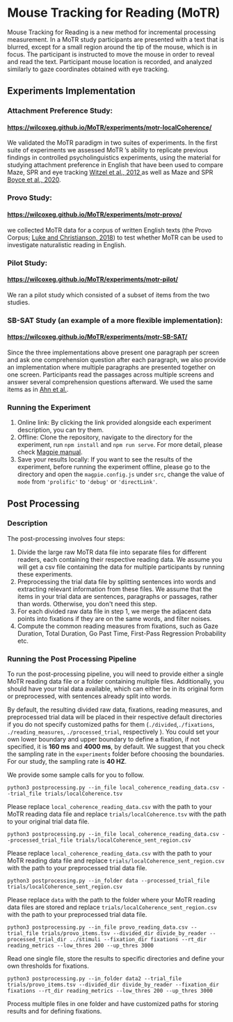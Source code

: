 # Mouse Tracking for Reading (MoTR)

Mouse Tracking for Reading is a new method for incremental processing measurement. In a MoTR study participants are presented with a text that is blurred, except for a small region around the tip of the mouse, which is in focus. The participant is instructed to move the mouse in order to reveal and read the text. Participant mouse location is recorded, and analyzed similarly to gaze coordinates obtained with eye tracking.

## Experiments Implementation

### Attachment Preference Study:
#### https://wilcoxeg.github.io/MoTR/experiments/motr-localCoherence/

We validated the MoTR paradigm in two suites of experiments. 
In the first suite of experiments we assessed MoTR ’s ability to replicate previous findings in controlled psycholinguistics experiments, using the material for studying attachment preference in English that have been used to compare Maze, SPR and eye tracking [Witzel et al., 2012 ](https://www.infona.pl/resource/bwmeta1.element.springer-a0eade60-6d60-3340-ac43-051227e7c69a) as well as  Maze and SPR [Boyce et al., 2020](https://www.sciencedirect.com/science/article/pii/S0749596X19301147).

### Provo Study:
#### https://wilcoxeg.github.io/MoTR/experiments/motr-provo/

we collected MoTR data for a corpus of written English texts (the Provo Corpus; [Luke and Christianson, 2018](https://link.springer.com/article/10.3758/s13428-017-0908-4)) to test whether MoTR can be used to investigate naturalistic reading in
English.

### Pilot Study:
#### https://wilcoxeg.github.io/MoTR/experiments/motr-pilot/

We ran a pilot study which consisted of a subset of items from the two studies. 

### SB-SAT Study (an example of a more flexible implementation):
#### https://wilcoxeg.github.io/MoTR/experiments/motr-SB-SAT/

Since the three implementations above present one paragraph per screen and ask one comprehension question after each paragraph, we also provide an implementation where multiple paragraphs are presented together on one screen. Participants read the passages across multiple screens and answer several comprehension questions afterward. We used the same items as in [Ahn et al.](https://dl.acm.org/doi/10.1145/3379156.3391335).

### Running the Experiment
1. Online link: By clicking the link provided alongside each experiment description, you can try them. 
2. Offline: Clone the repository, navigate to the directory for the experiment, run `npm install` and `npm run serve`. For more detail, please check [Magpie manual](https://magpie-experiments.org/00_getting_started/01_installation/#creating-a-project).
3. Save your results locally: If you want to see the results of the experiment, before running the experiment offline, please go to the directory and open the `magpie.config.js` under `src`, change the value of `mode` from `'prolific'` to `'debug'` or `'directLink'`.

## Post Processing

### Description
The post-processing involves four steps:
1. Divide the large raw MoTR data file into separate files for different readers, each containing their respective reading data. We assume you will get a csv file containing the data for multiple participants by running these experiments. 
2. Preprocessing the trial data file by splitting sentences into words and extracting relevant information from these files. We assume that the items in your trial data are sentences, paragraphs or passages, rather than words. Otherwise, you don't need this step.
3. For each divided raw data file in step 1, we merge the adjacent data points into fixations if they are on the same words, and filter noises.
4. Compute the common reading measures from fixations, such as Gaze Duration, Total Duration, Go Past Time, First-Pass Regression Probability etc.

### Running the Post Processing Pipeline

To run the post-processing pipeline, you will need to provide either a single MoTR reading data file or a folder containing multiple files. Additionally, you should have your trial data available, which can either be in its original form or preprocessed, with sentences already split into words. 

By default, the resulting divided raw data, fixations, reading measures, and preprocessed trial data will be placed in their respective default directories if you do not specify customized paths for them (`./divided`,`./fixations`, `./reading_measures`, `./processed_trial`, respectively ). You could set your own lower boundary and upper boundary to define a fixation, if not specified, it is **160 ms** and **4000 ms**, by default. We suggest that you check the sampling rate in the `experiments` folder before choosing the boundaries. For our study, the sampling rate is **40 HZ**.

 We provide some sample calls for you to follow.

 ```python3 postprocessing.py --in_file local_coherence_reading_data.csv --trial_file trials/localCoherence.tsv```

 Please replace `local_coherence_reading_data.csv` with the path to your MoTR reading data file and replace `trials/localCoherence.tsv` with the path to your original trial data file.

 ```python3 postprocessing.py --in_file local_coherence_reading_data.csv --processed_trial_file trials/localCoherence_sent_region.csv```

Please replace `local_coherence_reading_data.csv` with the path to your MoTR reading data file and replace `trials/localCoherence_sent_region.csv` with the path to your preprocessed trial data file.

```python3 postprocessing.py --in_folder data --processed_trial_file trials/localCoherence_sent_region.csv```

Please replace `data` with the path to the folder where your MoTR reading data files are stored and replace `trials/localCoherence_sent_region.csv` with the path to your preprocessed trial data file.

```python3 postprocessing.py --in_file provo_reading_data.csv --trial_file trials/provo_items.tsv --divided_dir divide_by_reader --processed_trial_dir ../stimuli --fixation_dir fixations --rt_dir reading_metrics --low_thres 200 --up_thres 3000```

Read one single file, store the results to specific directories and define your own thresholds for fixations.

```python3 postprocessing.py --in_folder data2 --trial_file trials/provo_items.tsv --divided_dir divide_by_reader --fixation_dir fixations --rt_dir reading_metrics --low_thres 200 --up_thres 3000```

Process multiple files in one folder and have customized paths for storing results and for defining fixations.

